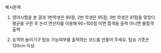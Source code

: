 예시문제

1. 영어시험을 본 결과 1번학생은 90점, 2번 학생은 95점, 3번 학생은 81점을 맞았다.
평균을 구한 후 논리 연산자를 이용해 90~100점 이면 합격을 출력 아니면 불합격 출력

2. 승객의 놀이기구 탑승 가능여부를 출력하는 코드를 만들어 주세요.
탑승 기준은 120cm 이상.
